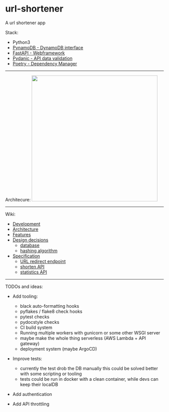 # url-shortener
A url shortener app

Stack:
- Python3
- [PynamoDB - DynamoDB interface](https://pynamodb.readthedocs.io/en/latest/)
- [FastAPI - Webframework](https://fastapi.tiangolo.com/)
- [Pydanic - API data validation](https://pydantic-docs.helpmanual.io/)
- [Poetry - Dependency Manager](https://python-poetry.org/) 

<hr/>
Architecure:
<img src="https://user-images.githubusercontent.com/4608924/140231249-dab0be8b-3ba3-46a3-889a-31ccb2421010.png" width=400px/>

<hr/>

Wiki:
- [Development](https://github.com/molnarjani/url-shortener/wiki/Development)
- [Architecture](https://github.com/molnarjani/url-shortener/wiki/Architecture)
- [Features](https://github.com/molnarjani/url-shortener/wiki/Features)
- [Design decisions](https://github.com/molnarjani/url-shortener/wiki/Design-decisions)
  - [database](https://github.com/molnarjani/url-shortener/wiki/database)
  - [hashing algorithm](https://github.com/molnarjani/url-shortener/wiki/hashing-algorithm)
- [Specification](https://github.com/molnarjani/url-shortener/wiki/Specification)
  - [URL redirect endpoint](https://github.com/molnarjani/url-shortener/wiki/url-redirect-endpoint)
  - [shorten API](https://github.com/molnarjani/url-shortener/wiki/shorten)
  - [statistics API](https://github.com/molnarjani/url-shortener/wiki/statistics)

<hr/>

TODOs and ideas:
- Add tooling:
  - black auto-formatting hooks
  - pyflakes / flake8 check hooks
  - pytest checks
  - pydocstyle checks
  - CI build system
  - Running multiple workers with gunicorn or some other WSGI server
  - maybe make the whole thing serverless (AWS Lambda + API gateway)
  - deployment system (maybe ArgoCD)

- Improve tests:
  - currently the test drob the DB manually this could be solved better with some scripting or tooling
  - tests could be run in docker with a clean container, while devs can keep their localDB

- Add authentication
- Add API throttling
